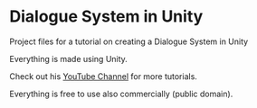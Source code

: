 # Dialogue System in Unity
Project files for a tutorial on creating a Dialogue System in Unity

Everything is made using Unity.

Check out his [YouTube Channel](http://youtube.com/brackeys) for more tutorials.

Everything is free to use also commercially (public domain).
